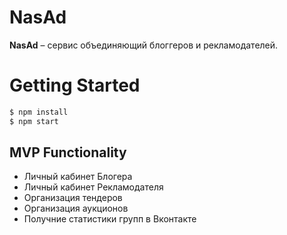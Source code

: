 # NasAd
**NasAd** – cервис объединяющий блоггеров и рекламодателей.

# Getting Started
```sh
$ npm install  
$ npm start
```
## MVP Functionality
* Личный кабинет Блогера
* Личный кабинет Рекламодателя
* Организация тендеров 
* Организация аукционов
* Получние статистики групп в Вконтакте 

